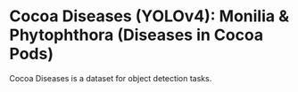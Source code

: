 # Cocoa Diseases (YOLOv4): Monilia & Phytophthora (Diseases in Cocoa Pods)

Cocoa Diseases is a dataset for object detection tasks.